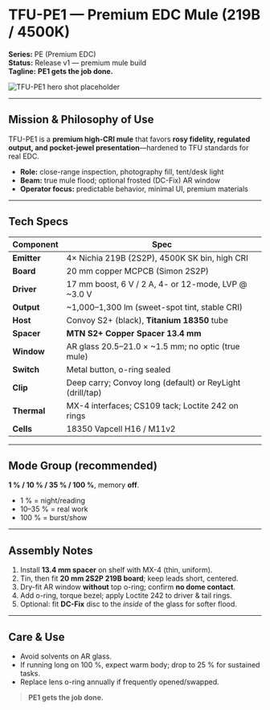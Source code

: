 # TFU-PE1 — Premium EDC Mule (219B / 4500K)

**Series:** PE (Premium EDC)  
**Status:** Release v1 — premium mule build  
**Tagline:** **PE1 gets the job done.**

![TFU-PE1 hero shot placeholder](../Assets/TFU-PE1-Hero.jpg)

---

## Mission & Philosophy of Use
TFU-PE1 is a **premium high-CRI mule** that favors **rosy fidelity, regulated output, and pocket-jewel presentation**—hardened to TFU standards for real EDC.

- **Role:** close-range inspection, photography fill, tent/desk light  
- **Beam:** true mule flood; optional frosted (DC-Fix) AR window  
- **Operator focus:** predictable behavior, minimal UI, premium materials

---

## Tech Specs

| Component | Spec |
|---|---|
| **Emitter** | 4× Nichia 219B (2S2P), 4500K SK bin, high CRI |
| **Board** | 20 mm copper MCPCB (Simon 2S2P) |
| **Driver** | 17 mm boost, 6 V / 2 A, 4- or 12-mode, LVP @ ~3.0 V |
| **Output** | ~1,000–1,300 lm (sweet-spot tint, stable CRI) |
| **Host** | Convoy S2+ (black), **Titanium 18350** tube |
| **Spacer** | **MTN S2+ Copper Spacer 13.4 mm** |
| **Window** | AR glass 20.5–21.0 × ~1.5 mm; no optic (true mule) |
| **Switch** | Metal button, o-ring sealed |
| **Clip** | Deep carry; Convoy long (default) or ReyLight (drill/tap) |
| **Thermal** | MX-4 interfaces; CS109 tack; Loctite 242 on rings |
| **Cells** | 18350 Vapcell H16 / M11v2 |

---

## Mode Group (recommended)
**1 % / 10 % / 35 % / 100 %**, memory **off**.  
- 1 % = night/reading  
- 10–35 % = real work  
- 100 % = burst/show

---

## Assembly Notes
1. Install **13.4 mm spacer** on shelf with MX-4 (thin, uniform).  
2. Tin, then fit **20 mm 2S2P 219B board**; keep leads short, centered.  
3. Dry-fit AR window **without** top o-ring; confirm **no dome contact**.  
4. Add o-ring, torque bezel; apply Loctite 242 to driver & tail rings.  
5. Optional: fit **DC-Fix** disc to the *inside* of the glass for softer flood.

---

## Care & Use
- Avoid solvents on AR glass.  
- If running long on 100 %, expect warm body; drop to 25 % for sustained tasks.  
- Replace lens o-ring annually if frequently opened/swapped.

> **PE1 gets the job done.**
